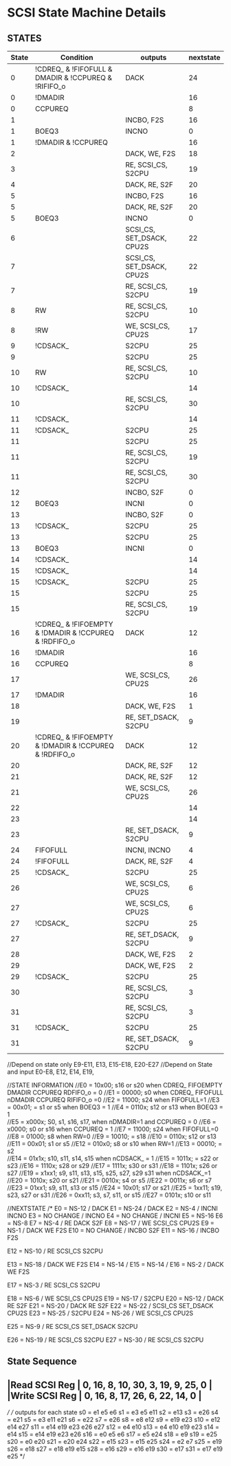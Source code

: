 # SCSI State Machine Details
## STATES
| State | Condition                                             | outputs                   | nextstate |
| ----- | ----------------------------------------------------- | ------------------------- | --------- |
| 0     | !CDREQ_ & !FIFOFULL & DMADIR & !CCPUREQ & !RIFIFO_o   | DACK                      | 24        |
| 0     | !DMADIR                                               |                           | 16        |
| 0     | CCPUREQ                                               |                           | 8         |
| 1     |                                                       | INCBO, F2S                | 16        |
| 1     | BOEQ3                                                 | INCNO                     | 0         |
| 1     | !DMADIR & !CCPUREQ                                    |                           | 16        |
| 2     |                                                       | DACK, WE, F2S             | 18        |
| 3     |                                                       | RE, SCSI_CS, S2CPU        | 19        |
| 4     |                                                       | DACK, RE, S2F             | 20        |
| 5     |                                                       | INCBO, F2S                | 16        |
| 5     |                                                       | DACK, RE, S2F             | 20        |
| 5     | BOEQ3                                                 | INCNO                     | 0         |
| 6     |                                                       | SCSI_CS, SET_DSACK, CPU2S | 22        |
| 7     |                                                       | SCSI_CS, SET_DSACK, CPU2S | 22        |
| 7     |                                                       | RE, SCSI_CS, S2CPU        | 19        |
| 8     | RW                                                    | RE, SCSI_CS, S2CPU        | 10        |
| 8     | !RW                                                   | WE, SCSI_CS, CPU2S        | 17        |
| 9     | !CDSACK_                                              | S2CPU                     | 25        |
| 9     |                                                       | S2CPU                     | 25        |
| 10    | RW                                                    | RE, SCSI_CS, S2CPU        | 10        |
| 10    | !CDSACK_                                              |                           | 14        |
| 10    |                                                       | RE, SCSI_CS, S2CPU        | 30        |
| 11    | !CDSACK_                                              |                           | 14        |
| 11    | !CDSACK_                                              | S2CPU                     | 25        |
| 11    |                                                       | S2CPU                     | 25        |
| 11    |                                                       | RE, SCSI_CS, S2CPU        | 19        |
| 11    |                                                       | RE, SCSI_CS, S2CPU        | 30        |
| 12    |                                                       | INCBO, S2F                | 0         |
| 12    | BOEQ3                                                 | INCNI                     | 0         |
| 13    |                                                       | INCBO, S2F                | 0         |
| 13    | !CDSACK_                                              | S2CPU                     | 25        |
| 13    |                                                       | S2CPU                     | 25        |
| 13    | BOEQ3                                                 | INCNI                     | 0         |
| 14    | !CDSACK_                                              |                           | 14        |
| 15    | !CDSACK_                                              |                           | 14        |
| 15    | !CDSACK_                                              | S2CPU                     | 25        |
| 15    |                                                       | S2CPU                     | 25        |
| 15    |                                                       | RE, SCSI_CS, S2CPU        | 19        |
| 16    | !CDREQ_ & !FIFOEMPTY & !DMADIR & !CCPUREQ & !RDFIFO_o | DACK                      | 12        |
| 16    | !DMADIR                                               |                           | 16        |
| 16    | CCPUREQ                                               |                           | 8         |
| 17    |                                                       | WE, SCSI_CS, CPU2S        | 26        |
| 17    | !DMADIR                                               |                           | 16        |
| 18    |                                                       | DACK, WE, F2S             | 1         |
| 19    |                                                       | RE, SET_DSACK, S2CPU      | 9         |
| 20    | !CDREQ_ & !FIFOEMPTY & !DMADIR & !CCPUREQ & !RDFIFO_o | DACK                      | 12        |
| 20    |                                                       | DACK, RE, S2F             | 12        |
| 21    |                                                       | DACK, RE, S2F             | 12        |
| 21    |                                                       | WE, SCSI_CS, CPU2S        | 26        |
| 22    |                                                       |                           | 14        |
| 23    |                                                       |                           | 14        |
| 23    |                                                       | RE, SET_DSACK, S2CPU      | 9         |
| 24    | FIFOFULL                                              | INCNI, INCNO              | 4         |
| 24    | !FIFOFULL                                             | DACK, RE, S2F             | 4         |
| 25    | !CDSACK_                                              | S2CPU                     | 25        |
| 26    |                                                       | WE, SCSI_CS, CPU2S        | 6         |
| 27    |                                                       | WE, SCSI_CS, CPU2S        | 6         |
| 27    | !CDSACK_                                              | S2CPU                     | 25        |
| 27    |                                                       | RE, SET_DSACK, S2CPU      | 9         |
| 28    |                                                       | DACK, WE, F2S             | 2         |
| 29    |                                                       | DACK, WE, F2S             | 2         |
| 29    | !CDSACK_                                              | S2CPU                     | 25        |
| 30    |                                                       | RE, SCSI_CS, S2CPU        | 3         |
| 31    |                                                       | RE, SCSI_CS, S2CPU        | 3         |
| 31    | !CDSACK_                                              | S2CPU                     | 25        |
| 31    |                                                       | RE, SET_DSACK, S2CPU      | 9         |


//Depend on state only E9-E11, E13, E15-E18, E20-E27
//Depend on State and input E0-E8, E12, E14, E19,

//STATE INFORMATION
//E0  = 10x00; s16 or s20 when CDREQ_ FIFOEMPTY DMADIR CCPUREQ RDFIFO_o = 0 
//E1  = 00000; s0 when CDREQ_ FIFOFULL nDMADIR  CCPUREQ RIFIFO_o =0
//E2  = 11000; s24 when FIFOFULL=1
//E3  = 00x01; = s1 or s5 when BOEQ3 = 1
//E4  = 0110x; s12 or s13 when BOEQ3 = 1   
//E5  = x000x; S0, s1, s16, s17, when nDMADIR=1 and CCPUREQ = 0
//E6  = x0000; s0 or s16 when CCPUREQ = 1
//E7  = 11000; s24 when FIFOFULL=0
//E8  = 01000; s8 when RW=0
//E9  = 10010; = s18
//E10 = 0110x; s12 or s13
//E11 = 00x01; s1 or s5
//E12 = 010x0; s8 or s10 when RW=1
//E13 = 00010; = s2     
//E14 = 01x1x; s10, s11, s14, s15 when nCDSACK_ = 1
//E15 = 1011x; = s22 or s23
//E16 = 1110x; s28 or s29
//E17 = 1111x; s30 or s31
//E18 = 1101x; s26 or s27
//E19 = x1xx1; s9, s11, s13, s15, s25, s27, s29 s31 when nCDSACK_=1
//E20 = 1010x; s20 or s21
//E21 = 0010x; s4 or s5
//E22 = 0011x; s6 or s7
//E23 = 01xx1; s9, s11, s13 or s15
//E24 = 10x01; s17 or s21
//E25 = 1xx11; s19, s23, s27 or  s31
//E26 = 0xx11; s3, s7, s11, or s15
//E27 = 0101x; s10 or s11

//NEXTSTATE
/*
E0  = NS-12       / DACK
E1  = NS-24       / DACK
E2  = NS-4        / INCNI INCNO
E3  = NO CHANGE   / INCNO
E4  = NO CHANGE   / INCNI
E5  = NS-16
E6  = NS-8
E7  = NS-4        / RE DACK S2F
E8  = NS-17       / WE SCSI_CS CPU2S
E9  = NS-1        / DACK WE F2S
E10 = NO CHANGE   / INCBO S2F
E11 = NS-16       / INCBO F2S

E12 = NS-10       / RE SCSI_CS S2CPU

E13 = NS-18       / DACK WE F2S
E14 = NS-14       / 
E15 = NS-14       /
E16 = NS-2        / DACK WE F2S

E17 = NS-3        / RE SCSI_CS S2CPU

E18 = NS-6        / WE SCSI_CS CPU2S
E19 = NS-17       / S2CPU
E20 = NS-12       / DACK RE S2F
E21 = NS-20       / DACK RE S2F
E22 = NS-22       / SCSI_CS SET_DSACK CPU2S
E23 = NS-25       / S2CPU
E24 = NS-26       / WE SCSI_CS CPU2S

E25 = NS-9        / RE SCSI_CS SET_DSACK S2CPU

E26 = NS-19       / RE SCSI_CS S2CPU
E27 = NS-30       / RE SCSI_CS S2CPU


State Sequence
------------------------------------------------------
|Read SCSI Reg  | 0, 16, 8, 10, 30, 3, 19, 9, 25, 0  |
|Write SCSI Reg | 0, 16, 8, 17, 26, 6, 22, 14, 0     |
------------------------------------------------------


*/
/* outputs for each state
s0 = e1 e5 e6
s1 = e3 e5 e11
s2 = e13
s3 = e26
s4 = e21
s5 = e3 e11 e21
s6 = e22
s7 = e26
s8 = e8 e12
s9 = e19 e23
s10 = e12 e14 e27
s11 = e14 e19 e23 e26 e27 
s12 = e4 e10
s13 = e4 e10 e19 e23
s14 = e14
s15 = e14 e19 e23 e26
s16 = e0 e5 e6
s17 = e5 e24
s18 = e9
s19 = e25
s20 = e0 e20
s21 = e20 e24
s22 = e15
s23 = e15 e25
s24 = e2 e7
s25 = e19
s26 = e18
s27 = e18 e19 e15
s28 = e16
s29 = e16 e19
s30 = e17
s31 = e17 e19 e25
*/